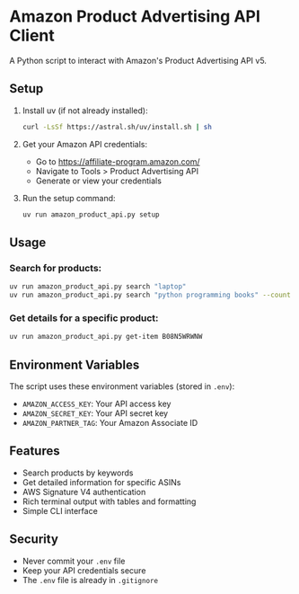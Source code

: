 # Amazon Product Advertising API Client

A Python script to interact with Amazon's Product Advertising API v5.

## Setup

1. Install uv (if not already installed):

   ```bash
   curl -LsSf https://astral.sh/uv/install.sh | sh
   ```

2. Get your Amazon API credentials:

   - Go to https://affiliate-program.amazon.com/
   - Navigate to Tools > Product Advertising API
   - Generate or view your credentials

3. Run the setup command:
   ```bash
   uv run amazon_product_api.py setup
   ```

## Usage

### Search for products:

```bash
uv run amazon_product_api.py search "laptop"
uv run amazon_product_api.py search "python programming books" --count 10
```

### Get details for a specific product:

```bash
uv run amazon_product_api.py get-item B08N5WRWNW
```

## Environment Variables

The script uses these environment variables (stored in `.env`):

- `AMAZON_ACCESS_KEY`: Your API access key
- `AMAZON_SECRET_KEY`: Your API secret key
- `AMAZON_PARTNER_TAG`: Your Amazon Associate ID

## Features

- Search products by keywords
- Get detailed information for specific ASINs
- AWS Signature V4 authentication
- Rich terminal output with tables and formatting
- Simple CLI interface

## Security

- Never commit your `.env` file
- Keep your API credentials secure
- The `.env` file is already in `.gitignore`
